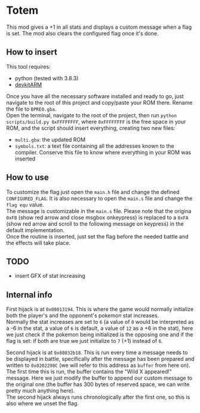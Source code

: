 # Totem
This mod gives a +1 in all stats and displays a custom message when a flag is set. 
The mod also clears the configured flag once it's done.

## How to insert
This tool requires:
- python (tested with 3.8.3)
- [devkitARM](https://devkitpro.org/wiki/devkitARM)

Once you have all the necessary software installed and ready to go, just navigate to the root of this project and copy/paste your ROM there. Rename the file to `BPRE0.gba`.  
Open the terminal, navigate to the root of the project, then run `python scripts/build.py 0xFFFFFFFF`, where `0xFFFFFFFF` is the free space in your ROM, and the script should insert everything, creating two new files:
- `multi.gba`: the updated ROM
- `symbols.txt`: a text file containing all the addresses known to the compiler. Conserve this file to know where everything in your ROM was inserted

## How to use
To customize the flag just open the `main.h` file and change the defined `CONFIGURED_FLAG`. It is also necessary to open the `main.s` file and change the `flag equ` value.  
The message is customizable in the `main.s` file. Please note that the origina `0xFB` (show red arrow and close msgbox onkeypress) is replaced to a `0xFA` (show red arrow and scroll to the following message on keypress) in the default implementation.  
Once the routine is inserted, just set the flag before the needed battle and the effects will take place.

## TODO
- insert GFX of stat increasing

## Internal info
First hijack is at `0x08013194`. This is where the game would normally initialize both the player's and the opponent's pokemon stat increases.  
Normally the stat increases are set to `6` (a value of `0` would be interpreted as a -6 in the stat, a value of `6` is default, a value of `12` as a +6 in the stat), here we just check if the pokemon being initialized is the opposing one and if the flag is set: if both are true we just initialize to `7` (+1) instead of `6`.

Second hijack is at `0x08032b18`. This is run every time a message needs to be displayed in battle, specifically after the message has been prepared and written to `0x0202298C` (we will refer to this address as `buffer` from here on).   
The first time this is run, the buffer contains the "Wild X appeared!" message. Here we just modify the buffer to append our custom message to the original one (the buffer has 300 bytes of reserved space, we can write pretty much anything here).  
The second hijack always runs chronologically after the first one, so this is also where we unset the flag. 
